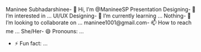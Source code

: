 Maninee Subhadarshinee- 👋 Hi, I’m @ManineeSP
Presentation Designing- 👀 I’m interested in ...
UI/UX Designing- 🌱 I’m currently learning ...
Nothing- 💞️ I’m looking to collaborate on ...
maninee1001@gmail.com- 📫 How to reach me ...
She/Her- 😄 Pronouns: ...
- ⚡ Fun fact: ...

<!---
ManineeSP/ManineeSP is a ✨ special ✨ repository because its `README.md` (this file) appears on your GitHub profile.
You can click the Preview link to take a look at your changes.
--->
